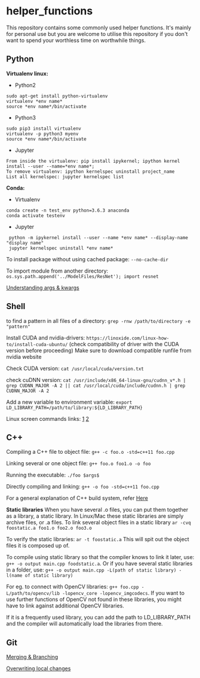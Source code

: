 # helper_functions
This repository contains some commonly used helper functions. It's mainly for personal use but you are welcome to utilise this repository if you don't want to spend your worthless time on worthwhile things.

## Python
**Virtualenv linux:**
- Python2
```
sudo apt-get install python-virtualenv
virtualenv *env name*
source *env name*/bin/activate
```
- Python3
```
sudo pip3 install virtualenv 
virtualenv -p python3 myenv
source *env name*/bin/activate
```
- Jupyter
```
From inside the virtualenv: pip install ipykernel; ipython kernel install --user --name=*env name*;
To remove virtualenv: ipython kernelspec uninstall project_name
List all kernelspec: jupyter kernelspec list
```

**Conda:**
- Virtualenv
```
conda create -n test_env python=3.6.3 anaconda
conda activate testenv
```
- Jupyter
```
 python -m ipykernel install --user --name *env name* --display-name "display name"
 jupyter kernelspec uninstall *env name*
```

To install package without using cached package: `--no-cache-dir`

To import module from another directory: `os.sys.path.append('../ModelFiles/ResNet'); import resnet`

[Understanding args & kwargs](https://www.digitalocean.com/community/tutorials/how-to-use-args-and-kwargs-in-python-3)

## Shell
to find a pattern in all files of a directory: ` grep -rnw /path/to/directory -e "pattern" `

Install CUDA and nvidia-drivers: `https://linoxide.com/linux-how-to/install-cuda-ubuntu/` (check compatibility of driver with the CUDA version before proceeding) Make sure to download compatible runfile from nvidia website

Check CUDA version: `cat /usr/local/cuda/version.txt`

check cuDNN version: `cat /usr/include/x86_64-linux-gnu/cudnn_v*.h | grep CUDNN_MAJOR -A 2 || cat /usr/local/cuda/include/cudnn.h | grep CUDNN_MAJOR -A 2`

Add a new variable to environment variable: `export LD_LIBRARY_PATH=/path/to/library:${LD_LIBRARY_PATH}`

Linux screen commands links: [1](https://kb.iu.edu/d/acuy) [2](https://www.tecmint.com/screen-command-examples-to-manage-linux-terminals/)
## C++
Compiling a C++ file to object file: `g++ -c foo.o -std=c++11 foo.cpp`

Linking several or one object file: `g++ foo.o foo1.o -o foo`

Running the executable: `./foo $args$`

Directly compiling and linking: `g++ -o foo -std=c++11 foo.cpp`

For a general explanation of C++ build system, refer [Here](https://gist.github.com/gubatron/32f82053596c24b6bec6)

**Static libraries**
When you have several .o files, you can put them together as a library, a static library. In Linux/Mac these static libraries are simply archive files, or .a files. To link several object files in a static library `ar -cvq foostatic.a foo1.o foo2.o foo3.o`

To verify the static libraries: `ar -t foostatic.a`  This will spit out the object files it is composed up of.

To compile using static library so that the compiler knows to link it later, use: `g++ -o output main.cpp foodstatic.a`. Or if you have several static libraries in a folder, use: `g++ -o output main.cpp -L(path of static library) -l(name of static library)`

For eg. to connect with OpenCV libraries: `g++ foo.cpp -L/path/to/opencv/lib -lopencv_core -lopencv_imgcodecs`. If you want to use further functions of OpenCV not found in these libraries, you might have to link against additional OpenCV libraries.

If it is a frequently used library, you can add the path to LD_LIBRARY_PATH and the compiler will automatically load the libraries from there.

## Git
[Merging & Branching](https://git-scm.com/book/en/v2/Git-Branching-Basic-Branching-and-Merging)

[Overwriting local changes](https://stackoverflow.com/questions/1125968/how-do-i-force-git-pull-to-overwrite-local-files)
